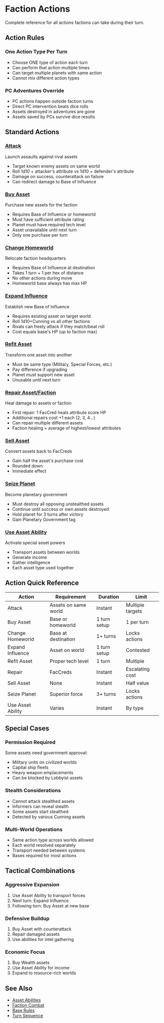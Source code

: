 # Faction Actions

Complete reference for all actions factions can take during their turn.

## Action Rules

### One Action Type Per Turn
- Choose ONE type of action each turn
- Can perform that action multiple times
- Can target multiple planets with same action
- Cannot mix different action types

### PC Adventures Override
- PC actions happen outside faction turns
- Direct PC intervention beats dice rolls
- Assets destroyed in adventures are gone
- Assets saved by PCs survive dice results

## Standard Actions

### [Attack](attack.md)
Launch assaults against rival assets
- Target known enemy assets on same world
- Roll 1d10 + attacker's attribute vs 1d10 + defender's attribute
- Damage on success, counterattack on failure
- Can redirect damage to Base of Influence

### [Buy Asset](buy-asset.md)
Purchase new assets for the faction
- Requires Base of Influence or homeworld
- Must have sufficient attribute rating
- Planet must have required tech level
- Asset unavailable until next turn
- Only one purchase per turn

### [Change Homeworld](change-homeworld.md)
Relocate faction headquarters
- Requires Base of Influence at destination
- Takes 1 turn + 1 per hex of distance
- No other actions during move
- Homeworld base always has max HP

### [Expand Influence](expand-influence.md)
Establish new Base of Influence
- Requires existing asset on target world
- Roll 1d10+Cunning vs all other factions
- Rivals can freely attack if they match/beat roll
- Cost equals base's HP (up to faction max)

### [Refit Asset](refit-asset.md)
Transform one asset into another
- Must be same type (Military, Special Forces, etc.)
- Pay difference if upgrading
- Planet must support new asset
- Unusable until next turn

### [Repair Asset/Faction](repair-asset.md)
Heal damage to assets or faction
- First repair: 1 FacCred heals attribute score HP
- Additional repairs cost +1 each (2, 3, 4...)
- Can repair multiple different assets
- Faction healing = average of highest/lowest attributes

### [Sell Asset](sell-asset.md)
Convert assets back to FacCreds
- Gain half the asset's purchase cost
- Rounded down
- Immediate effect

### [Seize Planet](seize-planet.md)
Become planetary government
- Must destroy all opposing unstealthed assets
- Continue until success or own assets destroyed
- Hold planet for 3 turns after victory
- Gain Planetary Government tag

### [Use Asset Ability](use-asset-ability.md)
Activate special asset powers
- Transport assets between worlds
- Generate income
- Gather intelligence
- Each asset type used together

## Action Quick Reference

| Action | Requirement | Duration | Limit |
|--------|-------------|----------|-------|
| Attack | Assets on same world | Instant | Multiple targets |
| Buy Asset | Base or homeworld | 1 turn setup | 1 per turn |
| Change Homeworld | Base at destination | 1+ turns | Locks actions |
| Expand Influence | Asset on world | 1 turn setup | Contested |
| Refit Asset | Proper tech level | 1 turn | Multiple |
| Repair | FacCreds | Instant | Escalating cost |
| Sell Asset | None | Instant | Half value |
| Seize Planet | Superior force | 3+ turns | Locks actions |
| Use Asset Ability | Varies | Instant | By type |

## Special Cases

### Permission Required
Some assets need government approval:
- Military units on civilized worlds
- Capital ship fleets
- Heavy weapon emplacements
- Can be blocked by Lobbyist assets

### Stealth Considerations
- Cannot attack stealthed assets
- Informers can reveal stealth
- Some assets start stealthed
- Detected by various Cunning assets

### Multi-World Operations
- Same action type across worlds allowed
- Each world resolved separately
- Transport needed between systems
- Bases required for most actions

## Tactical Combinations

### Aggressive Expansion
1. Use Asset Ability to transport forces
2. Next turn: Expand Influence
3. Following turn: Buy Asset at new base

### Defensive Buildup
1. Buy Asset with counterattack
2. Repair damaged assets
3. Use abilities for intel gathering

### Economic Focus
1. Buy Wealth assets
2. Use Asset Ability for income
3. Expand to resource-rich worlds

## See Also
- [Asset Abilities](../assets/)
- [Faction Combat](attack.md)
- [Base Rules](../core-rules/bases-of-influence.md)
- [Turn Sequence](../core-rules/faction-turns.md)
